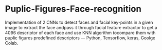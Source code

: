 # Puplic-Figures-Face-recognition

Implementation of 2 CNNs to detect faces and facial key-points in a given image to extract the face andpass it through facial feature extractor to get a 4096 descriptor of each face and use KNN algorithm tocompare them with puplic figures predefined descriptors — Python, Tensorflow, keras, Goolge Colab.
